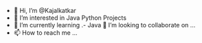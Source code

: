 - 👋 Hi, I’m @Kajalkatkar
- 👀 I’m interested in Java Python Projects
- 🌱 I’m currently learning .- Java
💞️ I’m looking to collaborate on ...
- 📫 How to reach me ...

<!---
Kajalkatkar/Kajalkatkar is a ✨ special ✨ repository because its `README.md` (this file) appears on your GitHub profile.
You can click the Preview link to take a look at your changes.
--->
